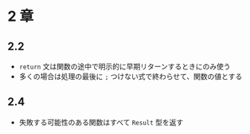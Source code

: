 # 2 章

## 2.2
- `return` 文は関数の途中で明示的に早期リターンするときにのみ使う
- 多くの場合は処理の最後に `;` つけない式で終わらせて、関数の値とする

## 2.4
- 失敗する可能性のある関数はすべて `Result` 型を返す